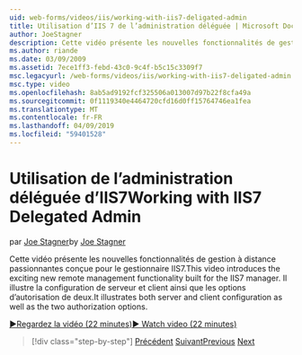 ```yaml
---
uid: web-forms/videos/iis/working-with-iis7-deligated-admin
title: Utilisation d’IIS 7 de l’administration déléguée | Microsoft Docs
author: JoeStagner
description: Cette vidéo présente les nouvelles fonctionnalités de gestion à distance passionnantes conçue pour le gestionnaire IIS7. Il illustre le serveur et la configuration du client en tant que Bienvenue dans le...
ms.author: riande
ms.date: 03/09/2009
ms.assetid: 7ece1ff3-febd-43c0-9c4f-b5c15c3309f7
msc.legacyurl: /web-forms/videos/iis/working-with-iis7-deligated-admin
msc.type: video
ms.openlocfilehash: 8ab5ad9192fcf325506a013007d97b22f8cfa49a
ms.sourcegitcommit: 0f1119340e4464720cfd16d0ff15764746ea1fea
ms.translationtype: MT
ms.contentlocale: fr-FR
ms.lasthandoff: 04/09/2019
ms.locfileid: "59401528"
---
```

# <a name="working-with-iis7-delegated-admin"></a><span data-ttu-id="be635-104">Utilisation de l’administration déléguée d’IIS7</span><span class="sxs-lookup"><span data-stu-id="be635-104">Working with IIS7 Delegated Admin</span></span>

<span data-ttu-id="be635-105">par [Joe Stagner](https://github.com/JoeStagner)</span><span class="sxs-lookup"><span data-stu-id="be635-105">by [Joe Stagner](https://github.com/JoeStagner)</span></span>

<span data-ttu-id="be635-106">Cette vidéo présente les nouvelles fonctionnalités de gestion à distance passionnantes conçue pour le gestionnaire IIS7.</span><span class="sxs-lookup"><span data-stu-id="be635-106">This video introduces the exciting new remote management functionality built for the IIS7 manager.</span></span> <span data-ttu-id="be635-107">Il illustre la configuration de serveur et client ainsi que les options d’autorisation de deux.</span><span class="sxs-lookup"><span data-stu-id="be635-107">It illustrates both server and client configuration as well as the two authorization options.</span></span>

[<span data-ttu-id="be635-108">&#9654;Regardez la vidéo (22 minutes)</span><span class="sxs-lookup"><span data-stu-id="be635-108">&#9654; Watch video (22 minutes)</span></span>](https://channel9.msdn.com/Blogs/ASP-NET-Site-Videos/working-with-iis7-deligated-admin)

> [!div class="step-by-step"]
> <span data-ttu-id="be635-109">[Précédent](developing-and-deploying-in-a-shared-hosting.md)
> [Suivant](feature-specific-delegated-management.md)</span><span class="sxs-lookup"><span data-stu-id="be635-109">[Previous](developing-and-deploying-in-a-shared-hosting.md)
[Next](feature-specific-delegated-management.md)</span></span>

